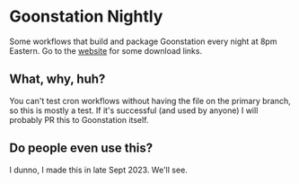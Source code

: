 # Goonstation Nightly

Some workflows that build and package Goonstation every night at 8pm Eastern. Go to the [website](https://firedhat.github.io/goon-nightly) for some download links.

## What, why, huh?

You can't test cron workflows without having the file on the primary branch, so this is mostly a test. If it's successful (and used by anyone) I will probably PR this to Goonstation itself.

## Do people even use this?

I dunno, I made this in late Sept 2023. We'll see.
